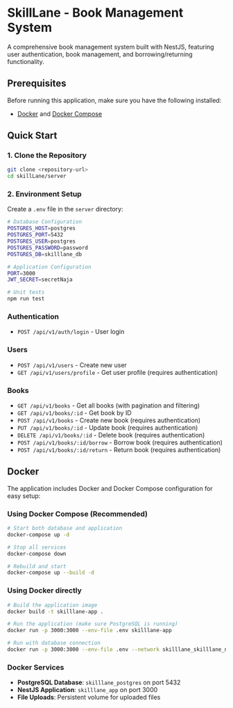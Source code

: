 # SkillLane - Book Management System

A comprehensive book management system built with NestJS, featuring user authentication, book management, and borrowing/returning functionality.

## Prerequisites

Before running this application, make sure you have the following installed:

- [Docker](https://www.docker.com/) and [Docker Compose](https://docs.docker.com/compose/)

## Quick Start

### 1. Clone the Repository

```bash
git clone <repository-url>
cd skillLane/server
```

### 2. Environment Setup

Create a `.env` file in the `server` directory:

```bash
# Database Configuration
POSTGRES_HOST=postgres
POSTGRES_PORT=5432
POSTGRES_USER=postgres
POSTGRES_PASSWORD=password
POSTGRES_DB=skilllane_db

# Application Configuration
PORT=3000
JWT_SECRET=secretNaja
```

```bash
# Unit tests
npm run test
```

### Authentication

- `POST /api/v1/auth/login` - User login

### Users

- `POST /api/v1/users` - Create new user
- `GET /api/v1/users/profile` - Get user profile (requires authentication)

### Books

- `GET /api/v1/books` - Get all books (with pagination and filtering)
- `GET /api/v1/books/:id` - Get book by ID
- `POST /api/v1/books` - Create new book (requires authentication)
- `PUT /api/v1/books/:id` - Update book (requires authentication)
- `DELETE /api/v1/books/:id` - Delete book (requires authentication)
- `POST /api/v1/books/:id/borrow` - Borrow book (requires authentication)
- `POST /api/v1/books/:id/return` - Return book (requires authentication)

## Docker

The application includes Docker and Docker Compose configuration for easy setup:

### Using Docker Compose (Recommended)

```bash
# Start both database and application
docker-compose up -d

# Stop all services
docker-compose down

# Rebuild and start
docker-compose up --build -d
```

### Using Docker directly

```bash
# Build the application image
docker build -t skilllane-app .

# Run the application (make sure PostgreSQL is running)
docker run -p 3000:3000 --env-file .env skilllane-app

# Run with database connection
docker run -p 3000:3000 --env-file .env --network skilllane_skilllane_network skilllane-app
```

### Docker Services

- **PostgreSQL Database**: `skilllane_postgres` on port 5432
- **NestJS Application**: `skilllane_app` on port 3000
- **File Uploads**: Persistent volume for uploaded files
